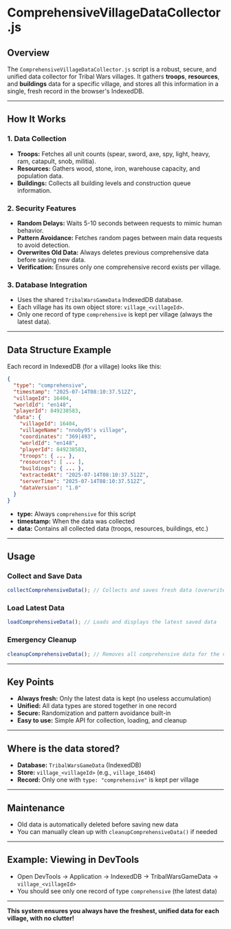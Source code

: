 # ComprehensiveVillageDataCollector.js

## Overview

The `ComprehensiveVillageDataCollector.js` script is a robust, secure, and unified data collector for Tribal Wars villages. It gathers **troops**, **resources**, and **buildings** data for a specific village, and stores all this information in a single, fresh record in the browser's IndexedDB.

---

## How It Works

### 1. **Data Collection**
- **Troops:** Fetches all unit counts (spear, sword, axe, spy, light, heavy, ram, catapult, snob, militia).
- **Resources:** Gathers wood, stone, iron, warehouse capacity, and population data.
- **Buildings:** Collects all building levels and construction queue information.

### 2. **Security Features**
- **Random Delays:** Waits 5-10 seconds between requests to mimic human behavior.
- **Pattern Avoidance:** Fetches random pages between main data requests to avoid detection.
- **Overwrites Old Data:** Always deletes previous comprehensive data before saving new data.
- **Verification:** Ensures only one comprehensive record exists per village.

### 3. **Database Integration**
- Uses the shared `TribalWarsGameData` IndexedDB database.
- Each village has its own object store: `village_<villageId>`.
- Only one record of type `comprehensive` is kept per village (always the latest data).

---

## Data Structure Example

Each record in IndexedDB (for a village) looks like this:

```json
{
  "type": "comprehensive",
  "timestamp": "2025-07-14T08:10:37.512Z",
  "villageId": 16404,
  "worldId": "en148",
  "playerId": 849238583,
  "data": {
    "villageId": 16404,
    "villageName": "nnoby95's village",
    "coordinates": "369|493",
    "worldId": "en148",
    "playerId": 849238583,
    "troops": { ... },
    "resources": [ ... ],
    "buildings": { ... },
    "extractedAt": "2025-07-14T08:10:37.512Z",
    "serverTime": "2025-07-14T08:10:37.512Z",
    "dataVersion": "1.0"
  }
}
```

- **type:** Always `comprehensive` for this script
- **timestamp:** When the data was collected
- **data:** Contains all collected data (troops, resources, buildings, etc.)

---

## Usage

### Collect and Save Data
```js
collectComprehensiveData(); // Collects and saves fresh data (overwrites old)
```

### Load Latest Data
```js
loadComprehensiveData(); // Loads and displays the latest saved data
```

### Emergency Cleanup
```js
cleanupComprehensiveData(); // Removes all comprehensive data for the village
```

---

## Key Points
- **Always fresh:** Only the latest data is kept (no useless accumulation)
- **Unified:** All data types are stored together in one record
- **Secure:** Randomization and pattern avoidance built-in
- **Easy to use:** Simple API for collection, loading, and cleanup

---

## Where is the data stored?
- **Database:** `TribalWarsGameData` (IndexedDB)
- **Store:** `village_<villageId>` (e.g., `village_16404`)
- **Record:** Only one with `type: "comprehensive"` is kept per village

---

## Maintenance
- Old data is automatically deleted before saving new data
- You can manually clean up with `cleanupComprehensiveData()` if needed

---

## Example: Viewing in DevTools
- Open DevTools → Application → IndexedDB → TribalWarsGameData → `village_<villageId>`
- You should see only one record of type `comprehensive` (the latest data)

---

**This system ensures you always have the freshest, unified data for each village, with no clutter!** 
